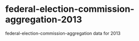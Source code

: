 federal-election-commission-aggregation-2013
============================================

federal-election-commission-aggregation data for 2013
